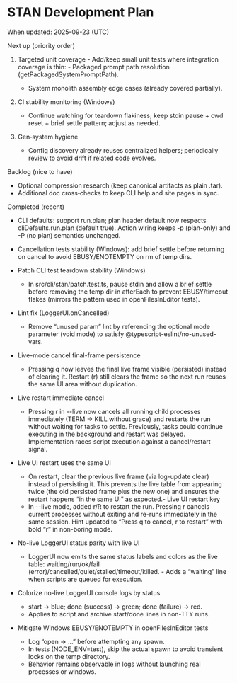 # STAN Development Plan

When updated: 2025-09-23 (UTC)

Next up (priority order)
1. Targeted unit coverage - Add/keep small unit tests where integration coverage is thin: - Packaged prompt path resolution (getPackagedSystemPromptPath).
   - System monolith assembly edge cases (already covered partially).

2. CI stability monitoring (Windows)
   - Continue watching for teardown flakiness; keep stdin pause + cwd reset + brief settle pattern; adjust as needed.

3. Gen‑system hygiene
   - Config discovery already reuses centralized helpers; periodically review to avoid drift if related code evolves.

Backlog (nice to have)

- Optional compression research (keep canonical artifacts as plain .tar).
- Additional doc cross‑checks to keep CLI help and site pages in sync.

Completed (recent)
- CLI defaults: support run.plan; plan header default now respects cliDefaults.run.plan (default true). Action wiring keeps -p (plan-only) and -P (no plan) semantics unchanged.
- Cancellation tests stability (Windows): add brief settle before returning on cancel to avoid EBUSY/ENOTEMPTY on rm of temp dirs.

- Patch CLI test teardown stability (Windows)
  - In src/cli/stan/patch.test.ts, pause stdin and allow a brief settle    before removing the temp dir in afterEach to prevent EBUSY/timeout
    flakes (mirrors the pattern used in openFilesInEditor tests).

- Lint fix (LoggerUI.onCancelled)
  - Remove “unused param” lint by referencing the optional mode parameter (void mode) to satisfy @typescript-eslint/no-unused-vars.
- Live-mode cancel final-frame persistence
  - Pressing q now leaves the final live frame visible (persisted) instead of clearing it. Restart (r) still clears the frame so the next run reuses the same UI area without duplication.
- Live restart immediate cancel
  - Pressing r in --live now cancels all running child processes immediately (TERM -> KILL without grace) and restarts the run without waiting for tasks to settle. Previously, tasks could continue executing in the background and restart was delayed. Implementation races script execution against a cancel/restart signal.
- Live UI restart uses the same UI
  - On restart, clear the previous live frame (via log-update clear) instead of persisting it. This prevents the live table from appearing twice (the old persisted frame plus the new one) and ensures the restart happens “in the same UI” as expected.- Live UI restart key
  - In --live mode, added r/R to restart the run. Pressing r cancels current processes without exiting and re-runs immediately in the same session. Hint updated to “Press q to cancel, r to restart” with bold “r” in non-boring mode.
- No-live LoggerUI status parity with live UI
  - LoggerUI now emits the same status labels and colors as the live table: waiting/run/ok/fail (error)/cancelled/quiet/stalled/timeout/killed. - Adds a “waiting” line when scripts are queued for execution.

- Colorize no-live LoggerUI console logs by status
  - start -> blue; done (success) -> green; done (failure) -> red.
  - Applies to script and archive start/done lines in non-TTY runs.
- Mitigate Windows EBUSY/ENOTEMPTY in openFilesInEditor tests
  - Log “open -> …” before attempting any spawn.
  - In tests (NODE_ENV=test), skip the actual spawn to avoid transient locks on the temp directory.
  - Behavior remains observable in logs without launching real processes or windows.
